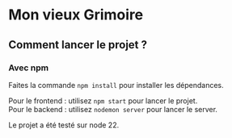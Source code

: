 # Mon vieux Grimoire

## Comment lancer le projet ?

### Avec npm

Faites la commande `npm install` pour installer les dépendances.

Pour le frontend : utilisez `npm start` pour lancer le projet.<br>
Pour le backend : utilisez `nodemon server` pour lancer le server.

Le projet a été testé sur node 22.